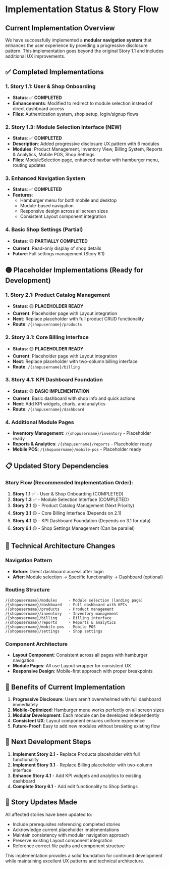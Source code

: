 # Implementation Status & Story Flow

## Current Implementation Overview

We have successfully implemented a **modular navigation system** that enhances the user experience by providing a progressive disclosure pattern. This implementation goes beyond the original Story 1.1 and includes additional UX improvements.

## ✅ Completed Implementations

### 1. Story 1.1: User & Shop Onboarding

- **Status**: ✅ **COMPLETED**
- **Enhancements**: Modified to redirect to module selection instead of direct dashboard access
- **Files**: Authentication system, shop setup, login/signup flows

### 2. Story 1.3: Module Selection Interface (NEW)

- **Status**: ✅ **COMPLETED**
- **Description**: Added progressive disclosure UX pattern with 6 modules
- **Modules**: Product Management, Inventory View, Billing System, Reports & Analytics, Mobile POS, Shop Settings
- **Files**: ModuleSelection page, enhanced navbar with hamburger menu, routing updates

### 3. Enhanced Navigation System

- **Status**: ✅ **COMPLETED**
- **Features**:
  - Hamburger menu for both mobile and desktop
  - Module-based navigation
  - Responsive design across all screen sizes
  - Consistent Layout component integration

### 4. Basic Shop Settings (Partial)

- **Status**: 🟡 **PARTIALLY COMPLETED**
- **Current**: Read-only display of shop details
- **Future**: Full settings management (Story 6.1)

## 🟡 Placeholder Implementations (Ready for Development)

### 1. Story 2.1: Product Catalog Management

- **Status**: 🟡 **PLACEHOLDER READY**
- **Current**: Placeholder page with Layout integration
- **Next**: Replace placeholder with full product CRUD functionality
- **Route**: `/{shopusername}/products`

### 2. Story 3.1: Core Billing Interface

- **Status**: 🟡 **PLACEHOLDER READY**
- **Current**: Placeholder page with Layout integration
- **Next**: Replace placeholder with two-column billing interface
- **Route**: `/{shopusername}/billing`

### 3. Story 4.1: KPI Dashboard Foundation

- **Status**: 🟡 **BASIC IMPLEMENTATION**
- **Current**: Basic dashboard with shop info and quick actions
- **Next**: Add KPI widgets, charts, and analytics
- **Route**: `/{shopusername}/dashboard`

### 4. Additional Module Pages

- **Inventory Management**: `/{shopusername}/inventory` - Placeholder ready
- **Reports & Analytics**: `/{shopusername}/reports` - Placeholder ready
- **Mobile POS**: `/{shopusername}/mobile-pos` - Placeholder ready

## 📋 Updated Story Dependencies

### Story Flow (Recommended Implementation Order):

1. **Story 1.1** ✅ - User & Shop Onboarding (COMPLETED)
2. **Story 1.3** ✅ - Module Selection Interface (COMPLETED)
3. **Story 2.1** 🟡 - Product Catalog Management (Next Priority)
4. **Story 3.1** 🟡 - Core Billing Interface (Depends on 2.1)
5. **Story 4.1** 🟡 - KPI Dashboard Foundation (Depends on 3.1 for data)
6. **Story 6.1** 🟡 - Shop Settings Management (Can be parallel)

## 🔧 Technical Architecture Changes

### Navigation Pattern

- **Before**: Direct dashboard access after login
- **After**: Module selection → Specific functionality → Dashboard (optional)

### Routing Structure

```
/{shopusername}/modules     - Module selection (landing page)
/{shopusername}/dashboard   - Full dashboard with KPIs
/{shopusername}/products    - Product management
/{shopusername}/inventory   - Inventory management
/{shopusername}/billing     - Billing interface
/{shopusername}/reports     - Reports & analytics
/{shopusername}/mobile-pos  - Mobile POS
/{shopusername}/settings    - Shop settings
```

### Component Architecture

- **Layout Component**: Consistent across all pages with hamburger navigation
- **Module Pages**: All use Layout wrapper for consistent UX
- **Responsive Design**: Mobile-first approach with proper breakpoints

## 🎯 Benefits of Current Implementation

1. **Progressive Disclosure**: Users aren't overwhelmed with full dashboard immediately
2. **Mobile-Optimized**: Hamburger menu works perfectly on all screen sizes
3. **Modular Development**: Each module can be developed independently
4. **Consistent UX**: Layout component ensures uniform experience
5. **Future-Proof**: Easy to add new modules without breaking existing flow

## 🚀 Next Development Steps

1. **Implement Story 2.1** - Replace Products placeholder with full functionality
2. **Implement Story 3.1** - Replace Billing placeholder with two-column interface
3. **Enhance Story 4.1** - Add KPI widgets and analytics to existing dashboard
4. **Complete Story 6.1** - Add edit functionality to Shop Settings

## 📝 Story Updates Made

All affected stories have been updated to:

- Include prerequisites referencing completed stories
- Acknowledge current placeholder implementations
- Maintain consistency with modular navigation approach
- Preserve existing Layout component integration
- Reference correct file paths and component structure

This implementation provides a solid foundation for continued development while maintaining excellent UX patterns and technical architecture.
